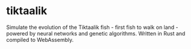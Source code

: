 # tiktaalik
Simulate the evolution of the Tiktaalik fish - first fish to walk on land - powered by neural networks and genetic algorithms. Written in Rust and compiled to WebAssembly.
